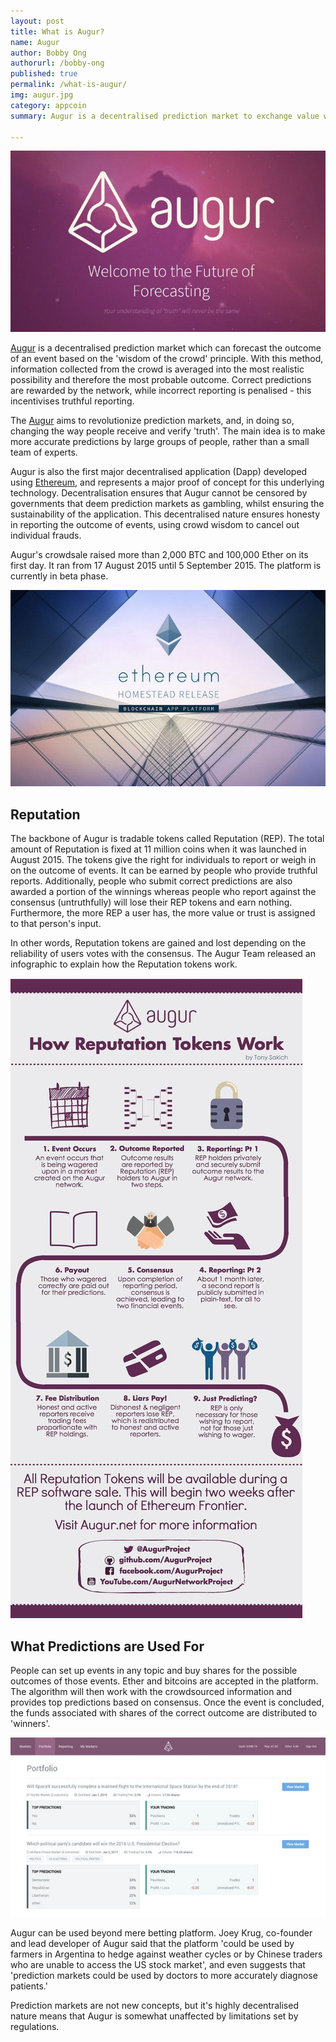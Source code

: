```yaml
---
layout: post
title: What is Augur?
name: Augur
author: Bobby Ong
authorurl: /bobby-ong
published: true
permalink: /what-is-augur/
img: augur.jpg
category: appcoin
summary: Augur is a decentralised prediction market to exchange value when forecasting event outcomes based on the 'wisdom of the crowd' principle.

---
```


<img src="/images/augur1.jpg" alt="what is augur">

<p>
<a href="https://www.augur.net/">Augur</a> is a decentralised prediction market which can forecast the outcome of an event based on the 'wisdom of the crowd' principle. With this method, information collected from the crowd is averaged into the most realistic possibility and therefore the most probable outcome. Correct predictions are rewarded by the network, while incorrect reporting is penalised - this incentivises truthful reporting.

<p>
The <a href="https://www.coingecko.com/en/coins/augur">Augur</a> aims to revolutionize prediction markets, and, in doing so, changing the way people receive and verify 'truth'. The main idea is to make more accurate predictions by large groups of people, rather than a small team of experts.

<p>
Augur is also the first major decentralised application (Dapp) developed using <a href="/what-is-ethereum/">Ethereum</a>, and represents a major proof of concept for this underlying technology. Decentralisation ensures that Augur cannot be censored by governments that deem prediction markets as gambling, whilst ensuring the sustainability of the application. This decentralised nature ensures honesty in reporting the outcome of events, using crowd wisdom to cancel out individual frauds.

<p>
Augur's crowdsale raised more than 2,000 BTC and 100,000 Ether on its first day. It ran from 17 August 2015 until 5 September 2015. The platform is currently in beta phase.

<p>
<img src="/images/augur2.jpg" alt="augur-ethereum">

<h2>Reputation</h2>
 
<p> 
The backbone of Augur is tradable tokens called Reputation (REP). The total amount of Reputation is fixed at 11 million coins when it was launched in August 2015. The tokens give the right for individuals to report or weigh in on the outcome of events. It can be earned by people who provide truthful reports. Additionally, people who submit correct predictions are also awarded a portion of the winnings whereas people who report against the consensus (untruthfully) will lose their REP tokens and earn nothing. Furthermore, the more REP a user has, the more value or trust is assigned to that person's input.

<p>
In other words, Reputation tokens are gained and lost depending on the reliability of users votes with the consensus. The Augur Team released an infographic to explain how the Reputation tokens work.

<p>
<img src="/images/augur3.jpg" alt="augur-infographic">

<h2>What Predictions are Used For</h2>

<p>
People can set up events in any topic and buy shares for the possible outcomes of those events. Ether and bitcoins are accepted in the platform. The algorithm will then work with the crowdsourced information and provides top predictions based on consensus. Once the event is concluded, the funds associated with shares of the correct outcome are distributed to 'winners'. 

<p>
<img src="/images/augur4.jpg" alt="augur-screenshot">

<p>
Augur can be used beyond mere betting platform. Joey Krug, co-founder and lead developer of Augur said that the platform 'could be used by farmers in Argentina to hedge against weather cycles or by Chinese traders who are unable to access the US stock market', and even suggests that 'prediction markets could be used by doctors to more accurately diagnose patients.'

<p>	
Prediction markets are not new concepts, but it's highly decentralised nature means that Augur is somewhat unaffected by limitations set by regulations.